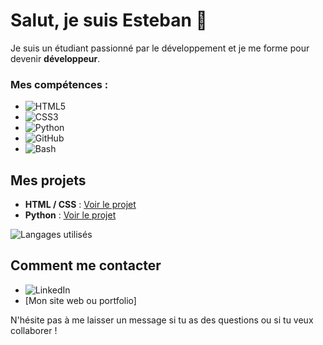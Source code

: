 # Salut, je suis Esteban 👋

Je suis un étudiant passionné par le développement et je me forme pour devenir **développeur**.

### Mes compétences :
- ![HTML5](https://img.shields.io/badge/HTML5-%23E34F26?style=for-the-badge&logo=html5&logoColor=white)
- ![CSS3](https://img.shields.io/badge/CSS3-%231572B6?style=for-the-badge&logo=css3&logoColor=white)
- ![Python](https://img.shields.io/badge/Python-%233776AB?style=for-the-badge&logo=python&logoColor=white)
- ![GitHub](https://img.shields.io/badge/GitHub-%23121011?style=for-the-badge&logo=github&logoColor=white)
- ![Bash](https://img.shields.io/badge/Bash-%23121011?style=for-the-badge&logo=gnubash&logoColor=white)

## Mes projets

- **HTML / CSS** : [Voir le projet](https://github.com/esteban-genty/RunTrack-HTML-CSS)
- **Python** : [Voir le projet](https://github.com/esteban-genty/TicTacToe)


![Langages utilisés](https://github-readme-stats.vercel.app/api/top-langs/?username=esteban-genty&layout=compact&theme=blue)


## Comment me contacter

- ![LinkedIn](https://img.shields.io/badge/LinkedIn-%230A66C2?style=for-the-badge&logo=linkedin&logoColor=white)
- [Mon site web ou portfolio]

N'hésite pas à me laisser un message si tu as des questions ou si tu veux collaborer !
